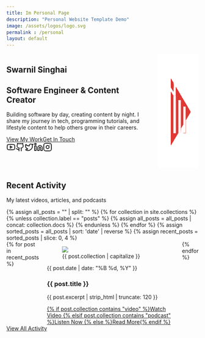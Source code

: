 ```yaml
---
title: Im Personal Page
description: "Personal Website Template Demo"
image: /assets/logos/logo.svg
permalink : /personal
layout: default
---
```

<section class="hero is-medium has-background-light-red"><div class="hero-body"><div class="container"><div class="columns is-vcentered"><div class="column is-7"><div class="mb-6"><h1 class="title is-1 has-text-weight-bold">Swarnil Singhai</h1><h2 class="subtitle is-4 has-text-grey-dark">Software Engineer &amp; Content Creator</h2><p class="is-size-5 mb-5">Building software by day, creating content by night. I share my journey in tech, programming tutorials, and lifestyle content to help others grow in their careers.</p><div class="buttons"><a href="/projects" class="button is-primary is-medium is-rounded has-shadow">View My Work</a><a href="/contact" class="button is-light is-medium is-rounded">Get In Touch</a></div></div><div class="social-links"><a href="https://youtube.com" class="social-icon has-text-dark mr-4"><svg xmlns="http://www.w3.org/2000/svg" width="24" height="24" viewBox="0 0 24 24" fill="none" stroke="currentColor" stroke-width="2" stroke-linecap="round" stroke-linejoin="round" class="lucide lucide-youtube"><path d="M2.5 17a24.12 24.12 0 0 1 0-10 2 2 0 0 1 1.4-1.4 49.56 49.56 0 0 1 16.2 0A2 2 0 0 1 21.5 7a24.12 24.12 0 0 1 0 10 2 2 0 0 1-1.4 1.4 49.55 49.55 0 0 1-16.2 0A2 2 0 0 1 2.5 17"></path><path d="m10 15 5-3-5-3z"></path></svg></a><a href="https://github.com" class="social-icon has-text-dark mr-4"><svg xmlns="http://www.w3.org/2000/svg" width="24" height="24" viewBox="0 0 24 24" fill="none" stroke="currentColor" stroke-width="2" stroke-linecap="round" stroke-linejoin="round" class="lucide lucide-github"><path d="M15 22v-4a4.8 4.8 0 0 0-1-3.5c3 0 6-2 6-5.5.08-1.25-.27-2.48-1-3.5.28-1.15.28-2.35 0-3.5 0 0-1 0-3 1.5-2.64-.5-5.36-.5-8 0C6 2 5 2 5 2c-.3 1.15-.3 2.35 0 3.5A5.403 5.403 0 0 0 4 9c0 3.5 3 5.5 6 5.5-.39.49-.68 1.05-.85 1.65-.17.6-.22 1.23-.15 1.85v4"></path><path d="M9 18c-4.51 2-5-2-7-2"></path></svg></a><a href="https://twitter.com" class="social-icon has-text-dark mr-4"><svg xmlns="http://www.w3.org/2000/svg" width="24" height="24" viewBox="0 0 24 24" fill="none" stroke="currentColor" stroke-width="2" stroke-linecap="round" stroke-linejoin="round" class="lucide lucide-twitter"><path d="M22 4s-.7 2.1-2 3.4c1.6 10-9.4 17.3-18 11.6 2.2.1 4.4-.6 6-2C3 15.5.5 9.6 3 5c2.2 2.6 5.6 4.1 9 4-.9-4.2 4-6.6 7-3.8 1.1 0 3-1.2 3-1.2z"></path></svg></a><a href="https://linkedin.com" class="social-icon has-text-dark mr-4"><svg xmlns="http://www.w3.org/2000/svg" width="24" height="24" viewBox="0 0 24 24" fill="none" stroke="currentColor" stroke-width="2" stroke-linecap="round" stroke-linejoin="round" class="lucide lucide-linkedin"><path d="M16 8a6 6 0 0 1 6 6v7h-4v-7a2 2 0 0 0-2-2 2 2 0 0 0-2 2v7h-4v-7a6 6 0 0 1 6-6z"></path><rect width="4" height="12" x="2" y="9"></rect><circle cx="4" cy="4" r="2"></circle></svg></a><a href="https://instagram.com" class="social-icon has-text-dark"><svg xmlns="http://www.w3.org/2000/svg" width="24" height="24" viewBox="0 0 24 24" fill="none" stroke="currentColor" stroke-width="2" stroke-linecap="round" stroke-linejoin="round" class="lucide lucide-instagram"><rect width="20" height="20" x="2" y="2" rx="5" ry="5"></rect><path d="M16 11.37A4 4 0 1 1 12.63 8 4 4 0 0 1 16 11.37z"></path><line x1="17.5" x2="17.51" y1="6.5" y2="6.5"></line></svg></a></div></div><div class="column is-5"><div class="profile-image-container"><img alt="Swarnil Singhai" loading="lazy" width="300" height="300" decoding="async" data-nimg="1" class="profile-image" src="/assets/logos/logo.svg" style="color: transparent;"></div></div></div></div></div></section>

<section class="section">
  <div class="container">
    <div class="section-header mb-6">
      <h2 class="title is-2">Recent Activity</h2>
      <p class="subtitle is-5">My latest videos, articles, and podcasts</p>
    </div>
    {% assign all_posts = "" | split: "" %}
    {% for collection in site.collections %}
      {% unless collection.label == "posts" %}
        {% assign all_posts = all_posts | concat: collection.docs %}
      {% endunless %}
    {% endfor %}
    {% assign sorted_posts = all_posts | sort: 'date' | reverse %}
    {% assign recent_posts = sorted_posts | slice: 0, 4 %}
    <div class="columns is-multiline">
      {% for post in recent_posts %}
      <div class="column is-4">
        <div class="card activity-card">
          <div class="card-image">
            <figure class="image is-16by9">
              <img
                alt="{{ post.title }}"
                loading="lazy"
                width="640"
                height="360"
                decoding="async"
                class="activity-thumbnail"
                src="{{ post.thumbnail | default: '/placeholder.svg?height=720&width=1280' }}"
                style="color: transparent;"
              />
              <div class="activity-type {{ post.collection }}">{{ post.collection | capitalize }}</div>
            </figure>
          </div>
          <div class="card-content">
            <p class="is-size-6 has-text-grey mb-2">{{ post.date | date: "%B %d, %Y" }}</p>
            <h3 class="title is-4">{{ post.title }}</h3>
            <p class="content is-size-6 mb-4">
              {{ post.excerpt | strip_html | truncate: 120 }}
            </p>
            <a href="{{ post.url }}" class="button is-primary is-small is-rounded">
              {% if post.collection contains "video" %}Watch Video
              {% elsif post.collection contains "podcast" %}Listen Now
              {% else %}Read More{% endif %}
            </a>
          </div>
        </div>
      </div>
      {% endfor %}
    </div>
    <div class="has-text-centered mt-6">
      <a href="/activity" class="button is-primary is-outlined is-rounded">View All Activity</a>
    </div>
  </div>
</section>
